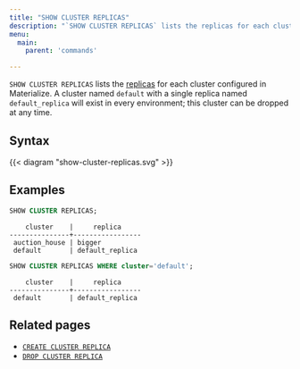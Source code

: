 ```yaml
---
title: "SHOW CLUSTER REPLICAS"
description: "`SHOW CLUSTER REPLICAS` lists the replicas for each cluster configured in Materialize."
menu:
  main:
    parent: 'commands'

---
```


`SHOW CLUSTER REPLICAS` lists the [replicas](/overview/key-concepts/#cluster-replicas) for each cluster configured in Materialize. A cluster named `default` with a single replica named `default_replica` will exist in every environment; this cluster can be dropped at any time.

## Syntax

{{< diagram "show-cluster-replicas.svg" >}}

## Examples

```sql
SHOW CLUSTER REPLICAS;
```

```nofmt
    cluster    |     replica
---------------+-----------------
 auction_house | bigger
 default       | default_replica
```

```sql
SHOW CLUSTER REPLICAS WHERE cluster='default';
```

```nofmt
    cluster    |     replica
---------------+-----------------
 default       | default_replica
```


## Related pages

- [`CREATE CLUSTER REPLICA`](../create-cluster-replica)
- [`DROP CLUSTER REPLICA`](../drop-cluster-replica)
